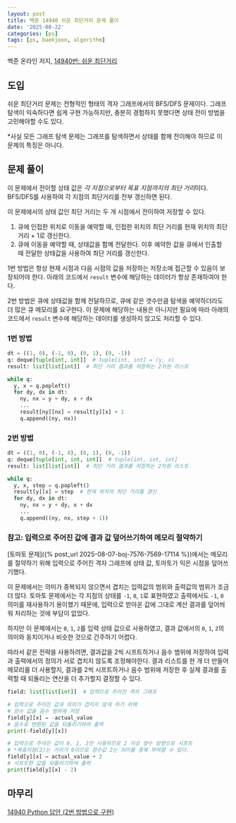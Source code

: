 ```yaml
---
layout: post
title: 백준 14940 쉬운 최단거리 문제 풀이
date: '2025-08-22'
categories: [ps]
tags: [ps, baekjoon, algorithm]
---
```


백준 온라인 저지, [14940번: 쉬운 최단거리](https://www.acmicpc.net/problem/14940)

## 도입

쉬운 최단거리 문제는 전형적인 형태의 격자 그래프에서의 BFS/DFS 문제이다. 그래프 탐색이 익숙하다면 쉽게 구현 가능하지만, 충분히 경험하지 못했다면 상태 전이 방법을 고민해야할 수도 있다.  

\*사실 모든 그래프 탐색 문제는 그래프를 탐색하면서 상태를 함께 전이해야 하므로 이 문제의 특징은 아니다.  

## 문제 풀이

이 문제에서 전이할 상태 값은 *각 지점으로부터 목표 지점까지의 최단 거리*이다. BFS/DFS를 사용하여 각 지점의 최단거리를 전부 갱신하면 된다.  

이 문제에서의 상태 값인 최단 거리는 두 개 시점에서 전이하여 저장할 수 있다.  
1. 큐에 인접한 위치로 이동을 예약할 때, 인접한 위치의 최단 거리를 현재 위치의 최단 거리 + 1로 갱신한다.
2. 큐에 이동을 예약할 때, 상태값을 함께 전달한다. 이후 예약한 값을 큐에서 인출할 때 전달한 상태값을 사용하여 최단 거리를 갱신한다.

1번 방법은 항상 현재 시점과 다음 시점의 값을 저장하는 저장소에 접근할 수 있음이 보장되어야 한다. 아래의 코드에서 `result` 변수에 해당하는 데이터가 항상 존재하여야 한다.

2번 방법은 큐에 상태값을 함께 전달하므로, 큐에 같은 갯수만큼 탐색을 예약하더라도 더 많은 큐 메모리를 요구한다. 이 문제에 해당하는 내용은 아니지만 필요에 따라 아래의 코드에서 `result` 변수에 해당하는 데이터를 생성하지 않고도 처리할 수 있다.  

### 1번 방법

```python
dt = ((1, 0), (-1, 0), (0, 1), (0, -1))
q: deque[tuple[int, int]]  # tuple[int, int] = (y, x)
result: list[list[int]]  # 최단 거리 결과를 저장하는 2차원 리스트

while q:
  y, x = q.popleft()
  for dy, dx in dt:
    ny, nx = y + dy, x + dx
    ...
    result[ny][nx] = result[y][x] + 1
    q.append((ny, nx))
```

### 2번 방법

```python
dt = ((1, 0), (-1, 0), (0, 1), (0, -1))
q: deque[tuple[int, int, int]]  # tuple[int, int, int]
result: list[list[int]]  # 최단 거리 결과를 저장하는 2차원 리스트

while q:
  y, x, step = q.popleft()
  result[y][x] = step  # 현재 위치의 최단 거리를 갱신
  for dy, dx in dt:
    ny, nx = y + dy, x + dx
    ...
    q.append((ny, nx, step + 1))
```

### 참고: 입력으로 주어진 값에 결과 값 덮어쓰기하여 메모리 절약하기

[토마토 문제]({% post_url 2025-08-07-boj-7576-7569-17114 %})에서는 메모리를 절약하기 위해 입력으로 주어진 격자 그래프에 상태 값, 토마토가 익은 시점을 덮어쓰기했다. 

이 문제에서는 의미가 중복되지 않으면서 겹치는 입력값의 범위와 출력값의 범위가 조금더 많다. 토마토 문제에서는 각 지점의 상태를 `-1`, `0`, `1`로 표현하였고 출력에서도 `-1`, `0` 의미를 재사용하기 용이했기 때문에, 입력으로 받아온 값에 그대로 계산 결과를 덮어씌워 처리하는 것에 부담이 없었다.  

하지만 이 문제에서는 `0`, `1`, `2`를 입력 상태 값으로 사용하였고, 결과 값에서의 `0`, `1`, `2`의 의미와 동치이거나 비슷한 것으로 간주하기 어렵다.

따라서 같은 전략을 사용하려면, 결과값을 2씩 시프트하거나 음수 범위에 저장하여 입력과 출력에서의 정의가 서로 겹치지 않도록 조정해야한다. 결과 리스트를 한 개 더 만들어 메모리를 더 사용할지, 결과를 2씩 시프트하거나 음수 범위에 저장한 후 실제 결과를 출력할 때 되돌리는 연산을 더 추가할지 결정할 수 있다.  

```python
field: list[list[int]]  # 입력으로 주어진 격자 그래프

# 입력으로 주어진 값과 의미가 겹치지 않게 하기 위해
# 양수 값을 음수 범위에 저장
field[y][x] = -actual_value
# 음수로 변환된 값을 되돌리기하여 출력
print(-field[y][x])

# 입력으로 주어진 값이 0, 1, 2만 사용하므로 2 이상 양수 방향으로 시프트
# *목표지점(2)는 거리가 0이므로 정수값 2는 의미를 중복 부여할 수 있다.
field[y][x] = actual_value + 2
# 시프트한 값을 되돌리기하여 출력
print(field[y][x] - 2)
```

## 마무리

[14940 Python 답안 (2번 방법으로 구현)](https://github.com/ShapeLayer/training/blob/main/tasks/online_judge/baekjoon/python/14940.py)
